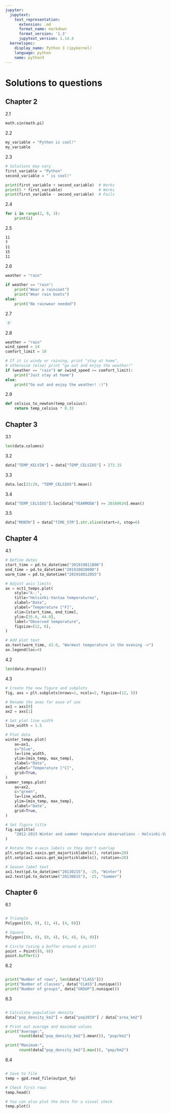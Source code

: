 ```yaml
---
jupyter:
  jupytext:
    text_representation:
      extension: .md
      format_name: markdown
      format_version: '1.3'
      jupytext_version: 1.14.4
  kernelspec:
    display_name: Python 3 (ipykernel)
    language: python
    name: python3
---
```


# Solutions to questions

<!-- #region -->
## Chapter 2

2.1
```python
math.sin(math.pi)
```

2.2 
```python
my_variable = "Python is cool!"
my_variable
```

2.3 
```python
# Solutions may vary
first_variable = "Python"
second_variable = " is cool!"

print(first_variable + second_variable)  # Works
print(5 * first_variable)                # Works
print(first_variable - second_variable)  # Fails
```

2.4 
```python
for i in range(2, 9, 3):
    print(i)
```

2.5
```bash
11
7
11
15
11
```

2.6
```python
weather = "rain"

if weather == "rain":
    print("Wear a raincoat")
    print("Wear rain boots")
else:
    print("No rainwear needed")
```

2.7
```python
'B'
```

2.8
```python
weather = "rain"
wind_speed = 14
comfort_limit = 10

# If it is windy or raining, print "stay at home",
# otherwise (else) print "go out and enjoy the weather!"
if (weather == "rain") or (wind_speed >= comfort_limit):
    print("Just stay at home")
else:
    print("Go out and enjoy the weather! :)")
```

2.9
```python
def celsius_to_newton(temp_celsius):
    return temp_celsius * 0.33
```
<!-- #endregion -->

<!-- #region -->
## Chapter 3

3.1
```python
len(data.columns)
```

3.2
```python
data["TEMP_KELVIN"] = data["TEMP_CELSIUS"] + 273.15
```

3.3
```python
data.loc[23:29, "TEMP_CELSIUS"].mean()
```

3.4
```python
data["TEMP_CELSIUS"].loc[data["YEARMODA"] >= 20160624].mean()
```

3.5
```python
data["MONTH"] = data["TIME_STR"].str.slice(start=4, stop=6)
```
<!-- #endregion -->

<!-- #region -->
## Chapter 4

4.1
```python
# Define dates
start_time = pd.to_datetime("201910011800")
end_time = pd.to_datetime("201910020000")
warm_time = pd.to_datetime("201910012055")

# Adjust axis limits
ax = oct1_temps.plot(
    style="k--",
    title="Helsinki-Vantaa temperatures",
    xlabel="Date",
    ylabel="Temperature [°F]",
    xlim=[start_time, end_time],
    ylim=[35.0, 44.0],
    label="Observed temperature",
    figsize=(12, 6),
)

# Add plot text
ax.text(warm_time, 43.0, "Warmest temperature in the evening ->")
ax.legend(loc=4)
```

4.2
```python
len(data.dropna())
```

4.3
```python
# Create the new figure and subplots
fig, axs = plt.subplots(nrows=1, ncols=2, figsize=(12, 5))

# Rename the axes for ease of use
ax1 = axs[0]
ax2 = axs[1]

# Set plot line width
line_width = 1.5

# Plot data
winter_temps.plot(
    ax=ax1,
    c="blue",
    lw=line_width,
    ylim=[min_temp, max_temp],
    xlabel="Date",
    ylabel="Temperature [°C]",
    grid=True,
)
summer_temps.plot(
    ax=ax2,
    c="green",
    lw=line_width,
    ylim=[min_temp, max_temp],
    xlabel="Date",
    grid=True,
)

# Set figure title
fig.suptitle(
    "2012-2013 Winter and summer temperature observations - Helsinki-Vantaa airport"
)

# Rotate the x-axis labels so they don't overlap
plt.setp(ax1.xaxis.get_majorticklabels(), rotation=20)
plt.setp(ax2.xaxis.get_majorticklabels(), rotation=20)

# Season label text
ax1.text(pd.to_datetime("20130215"), -25, "Winter")
ax2.text(pd.to_datetime("20130815"), -25, "Summer")
```
<!-- #endregion -->

<!-- #region -->
## Chapter 6

6.1

```python

# Triangle
Polygon([(0, 0), (2, 4), (4, 0)])

# Square
Polygon([(0, 0), (0, 4), (4, 4), (4, 0)])

# Circle (using a buffer around a point)
point = Point((0, 0))
point.buffer(1)

```

6.2

```python

print("Number of rows", len(data["CLASS"]))
print("Number of classes", data["CLASS"].nunique())
print("Number of groups", data["GROUP"].nunique())

```


6.3

```python

# Calculate population density
data["pop_density_km2"] = data["pop2019"] / data["area_km2"]

# Print out average and maximum values
print("Average:", 
      round(data["pop_density_km2"].mean()), "pop/km2")

print("Maximum:", 
      round(data["pop_density_km2"].max()), "pop/km2")

```

6.4

```python

# Save to file
temp = gpd.read_file(output_fp)

# Check first rows
temp.head()

# You can also plot the data for a visual check
temp.plot()

```
<!-- #endregion -->
